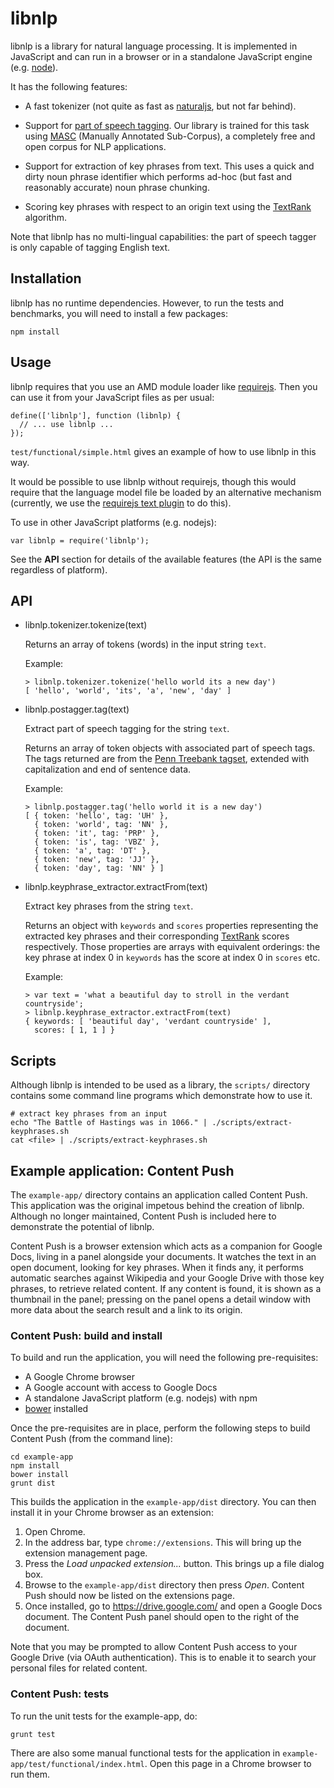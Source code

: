 # libnlp

libnlp is a library for natural language processing. It is implemented in
JavaScript and can run in a browser or in a standalone JavaScript engine
(e.g. [node](http://nodejs.org/)).

It has the following features:

* A fast tokenizer (not quite as fast as
[naturaljs](https://github.com/NaturalNode/natural), but not far behind).

* Support for [part of speech tagging](http://en.wikipedia.org/wiki/Part-of-speech_tagging).
Our library is trained for this task using
[MASC](http://www.anc.org/data/masc/) (Manually Annotated Sub-Corpus),
a completely free and open corpus for NLP applications.

* Support for extraction of key phrases from text. This uses a quick
and dirty noun phrase identifier which performs ad-hoc (but fast and
reasonably accurate) noun phrase chunking.

* Scoring key phrases with respect to an origin text using the
[TextRank](http://web.eecs.umich.edu/~mihalcea/papers/mihalcea.emnlp04.pdf)
algorithm.

Note that libnlp has no multi-lingual capabilities: the part of speech
tagger is only capable of tagging English text.

## Installation

libnlp has no runtime dependencies. However, to run the tests and benchmarks,
you will need to install a few packages:

    npm install

## Usage

libnlp requires that you use an AMD module loader like
[requirejs](http://requirejs.org/). Then you can use it from your
JavaScript files as per usual:

    define(['libnlp'], function (libnlp) {
      // ... use libnlp ...
    });

`test/functional/simple.html` gives an example of how to use
libnlp in this way.

It would be possible to use libnlp without requirejs, though this would
require that the language model file be loaded by an alternative mechanism
(currently, we use the
[requirejs text plugin](http://requirejs.org/docs/api.html#text) to do
this).

To use in other JavaScript platforms (e.g. nodejs):

    var libnlp = require('libnlp');

See the **API** section for details of the available features (the
API is the same regardless of platform).

## API

*   libnlp.tokenizer.tokenize(text)

    Returns an array of tokens (words) in the input string `text`.

    Example:

    ```
    > libnlp.tokenizer.tokenize('hello world its a new day')
    [ 'hello', 'world', 'its', 'a', 'new', 'day' ]
    ```

*   libnlp.postagger.tag(text)

    Extract part of speech tagging for the string `text`.

    Returns an array of token objects with associated part of speech
    tags. The tags returned are from the
    [Penn Treebank tagset](http://www.cis.upenn.edu/~treebank/),
    extended with capitalization and end of sentence data.

    Example:

    ```
    > libnlp.postagger.tag('hello world it is a new day')
    [ { token: 'hello', tag: 'UH' },
      { token: 'world', tag: 'NN' },
      { token: 'it', tag: 'PRP' },
      { token: 'is', tag: 'VBZ' },
      { token: 'a', tag: 'DT' },
      { token: 'new', tag: 'JJ' },
      { token: 'day', tag: 'NN' } ]
    ```

*   libnlp.keyphrase_extractor.extractFrom(text)

    Extract key phrases from the string `text`.

    Returns an object with `keywords` and `scores` properties
    representing the extracted key phrases and their corresponding
    [TextRank](http://web.eecs.umich.edu/~mihalcea/papers/mihalcea.emnlp04.pdf)
    scores respectively. Those properties are arrays with equivalent
    orderings: the key phrase at index 0 in `keywords` has the score
    at index 0 in `scores` etc.

    Example:

    ```
    > var text = 'what a beautiful day to stroll in the verdant countryside';
    > libnlp.keyphrase_extractor.extractFrom(text)
    { keywords: [ 'beautiful day', 'verdant countryside' ],
      scores: [ 1, 1 ] }
    ```

## Scripts

Although libnlp is intended to be used as a library, the `scripts/`
directory contains some command line programs which demonstrate how
to use it.

    # extract key phrases from an input
    echo "The Battle of Hastings was in 1066." | ./scripts/extract-keyphrases.sh
    cat <file> | ./scripts/extract-keyphrases.sh

## Example application: Content Push

The `example-app/` directory contains an application called Content
Push. This application was the original impetous behind the
creation of libnlp. Although no longer maintained, Content Push is included
here to demonstrate the potential of libnlp.

Content Push is a browser extension which acts as a companion for
Google Docs, living in a panel alongside your documents.
It watches the text in an open document, looking for key phrases.
When it finds any, it performs automatic searches against Wikipedia
and your Google Drive with those key phrases, to retrieve related
content. If any content is found, it is shown as a thumbnail in the
panel; pressing on the panel opens a detail window with more data about
the search result and a link to its origin.

### Content Push: build and install

To build and run the application, you will need the following
pre-requisites:

* A Google Chrome browser
* A Google account with access to Google Docs
* A standalone JavaScript platform (e.g. nodejs) with npm
* [bower](http://bower.io/) installed

Once the pre-requisites are in place, perform the following
steps to build Content Push (from the command line):

    cd example-app
    npm install
    bower install
    grunt dist

This builds the application in the `example-app/dist` directory. You
can then install it in your Chrome browser as an extension:

1.  Open Chrome.
2.  In the address bar, type `chrome://extensions`. This will bring
up the extension management page.
3.  Press the *Load unpacked extension...* button. This brings up
a file dialog box.
4.  Browse to the `example-app/dist` directory then press *Open*.
Content Push should now be listed on the extensions page.
5.  Once installed, go to https://drive.google.com/ and open a
Google Docs document. The Content Push panel should open to the right
of the document.

Note that you may be prompted to allow Content Push access to your
Google Drive (via OAuth authentication). This is to enable it to
search your personal files for related content.

### Content Push: tests

To run the unit tests for the example-app, do:

    grunt test

There are also some manual functional tests for the application in
`example-app/test/functional/index.html`. Open this page in a Chrome
browser to run them.
